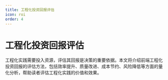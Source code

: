 ```yaml
---
title: 工程化投资回报评估
icon: roi
order: 4
---
```


# 工程化投资回报评估

工程化实践需要投入资源，评估其回报是决策的重要依据。本文将介绍前端工程化投资回报的评估方法，包括效率提升、质量改进、成本节约、风险降低等方面的量化分析，帮助读者评估工程化实践的价值和效果。
